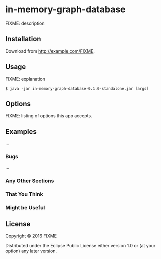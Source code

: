# in-memory-graph-database

FIXME: description

## Installation

Download from http://example.com/FIXME.

## Usage

FIXME: explanation

    $ java -jar in-memory-graph-database-0.1.0-standalone.jar [args]

## Options

FIXME: listing of options this app accepts.

## Examples

...

### Bugs

...

### Any Other Sections
### That You Think
### Might be Useful

## License

Copyright © 2016 FIXME

Distributed under the Eclipse Public License either version 1.0 or (at
your option) any later version.
